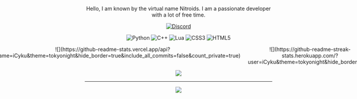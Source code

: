 <div align="center">

Hello, I am known by the virtual name Nitroids. I am a passionate developer with a lot of free time.

[![Discord](https://img.shields.io/badge/Discord-%237289DA.svg?logo=discord&logoColor=white)](htttps://discord.gg/https://discord.com/users/827254107621425162) 

![Python](https://img.shields.io/badge/python-3670A0?style=flat&logo=python&logoColor=ffdd54) ![C++](https://img.shields.io/badge/c++-%2300599C.svg?style=flat&logo=c%2B%2B&logoColor=white) ![Lua](https://img.shields.io/badge/lua-%232C2D72.svg?style=flat&logo=lua&logoColor=white) ![CSS3](https://img.shields.io/badge/css3-%231572B6.svg?style=flat&logo=css3&logoColor=white) ![HTML5](https://img.shields.io/badge/html5-%23E34F26.svg?style=flat&logo=html5&logoColor=white)

<div style="display: flex; justify-content: center; gap: 20px;">
  <div>
    ![](https://github-readme-stats.vercel.app/api?username=iCyku&theme=tokyonight&hide_border=true&include_all_commits=false&count_private=true)
  </div>
  <div>
    ![](https://github-readme-streak-stats.herokuapp.com/?user=iCyku&theme=tokyonight&hide_border=true)
  </div>
</div>

![](https://github-trophies.vercel.app/?username=iCyku&theme=algolia&no-frame=false&no-bg=false&margin-w=4)

---
[![](https://visitcount.itsvg.in/api?id=iCyku&icon=0&color=1)](https://visitcount.itsvg.in)

</div>
